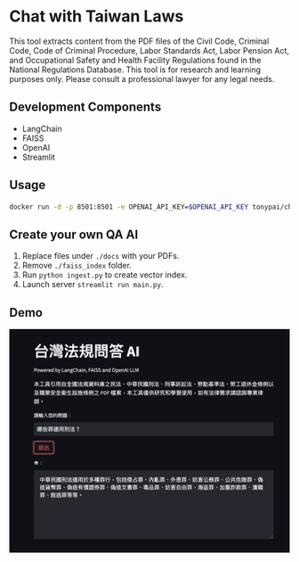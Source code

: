 # Chat with Taiwan Laws

This tool extracts content from the PDF files of the Civil Code, Criminal Code, Code of Criminal Procedure, Labor Standards Act, Labor Pension Act, and Occupational Safety and Health Facility Regulations found in the National Regulations Database. This tool is for research and learning purposes only. Please consult a professional lawyer for any legal needs.

## Development Components

- LangChain
- FAISS
- OpenAI
- Streamlit

## Usage

```sh
docker run -d -p 8501:8501 -e OPENAI_API_KEY=$OPENAI_API_KEY tonypai/chat-with-taiwan-laws
```

## Create your own QA AI

1. Replace files under `./docs` with your PDFs.
1. Remove `./faiss_index` folder.
1. Run `python ingest.py` to create vector index.
1. Launch server `streamlit run main.py`.

## Demo

![demo](./demo.png)